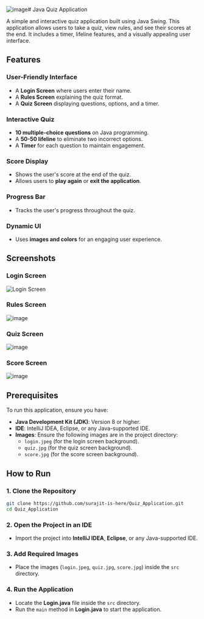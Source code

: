 ![image](https://github.com/user-attachments/assets/5d7e2976-8ada-4336-85db-59bf49e52f7a)# Java Quiz Application

A simple and interactive quiz application built using Java Swing. This application allows users to take a quiz, view rules, and see their scores at the end. It includes a timer, lifeline features, and a visually appealing user interface.

## Features

### User-Friendly Interface
- A **Login Screen** where users enter their name.
- A **Rules Screen** explaining the quiz format.
- A **Quiz Screen** displaying questions, options, and a timer.

### Interactive Quiz
- **10 multiple-choice questions** on Java programming.
- A **50-50 lifeline** to eliminate two incorrect options.
- A **Timer** for each question to maintain engagement.

### Score Display
- Shows the user's score at the end of the quiz.
- Allows users to **play again** or **exit the application**.

### Progress Bar
- Tracks the user's progress throughout the quiz.

### Dynamic UI
- Uses **images and colors** for an engaging user experience.

## Screenshots

### Login Screen
![Login Screen](https://github.com/user-attachments/assets/2c17d766-043f-4662-a133-69e4d9a1213d)

### Rules Screen
![image](https://github.com/user-attachments/assets/18c1cb60-0592-45e5-8205-6341e545dad5)

### Quiz Screen
![image](https://github.com/user-attachments/assets/2910b042-5d0d-4b97-94d9-7bb7d6cfeeef)

### Score Screen
![image](https://github.com/user-attachments/assets/e4b52530-ae79-4912-94df-3d057234a883)


## Prerequisites
To run this application, ensure you have:
- **Java Development Kit (JDK)**: Version 8 or higher.
- **IDE**: IntelliJ IDEA, Eclipse, or any Java-supported IDE.
- **Images**: Ensure the following images are in the project directory:
  - `login.jpeg` (for the login screen background).
  - `quiz.jpg` (for the quiz screen background).
  - `score.jpg` (for the score screen background).

## How to Run

### 1. Clone the Repository
```bash
git clone https://github.com/surajit-is-here/Quiz_Application.git
cd Quiz_Application
```

### 2. Open the Project in an IDE
- Import the project into **IntelliJ IDEA**, **Eclipse**, or any Java-supported IDE.

### 3. Add Required Images
- Place the images (`login.jpeg`, `quiz.jpg`, `score.jpg`) inside the `src` directory.

### 4. Run the Application
- Locate the **Login.java** file inside the `src` directory.
- Run the `main` method in **Login.java** to start the application.
